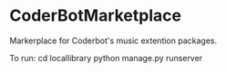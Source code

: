 # CoderBotMarketplace

Markerplace for Coderbot's music extention packages.

To run:
cd locallibrary
python manage.py runserver
